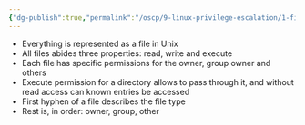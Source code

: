 ```yaml
---
{"dg-publish":true,"permalink":"/oscp/9-linux-privilege-escalation/1-files-and-user-privileges/","updated":"2024-01-05T11:36:11.261+01:00"}
---
```


- Everything is represented as a file in Unix
- All files abides three properties: read, write and execute
- Each file has specific permissions for the owner, group owner and others
- Execute permission for a directory allows to pass through it, and without read access can known entries be accessed
- First hyphen of a file describes the file type
- Rest is, in order: owner, group, other